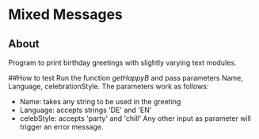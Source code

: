 # Mixed Messages

## About
Program to print birthday greetings with slightly varying text modules.

##How to test
Run the function *getHappyB* and pass parameters Name, Language, celebrationStyle. The parameters work as follows:
* Name: takes any string to be used in the greeting
* Language: accepts strings 'DE' and 'EN'
* celebStyle: accepts 'party' and 'chill'
Any other input as parameter will trigger an error message.